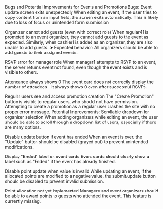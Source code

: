 Bugs and Potential Improvements for Events and Promotions
Bugs:
Event update screen exits unexpectedly
 When editing an event, if the user tries to copy content from an input field, the screen exits automatically. This is likely due to loss of focus or unintended form submission.


Organizer cannot add guests (even with correct role)
 When regular41 is promoted to an event organizer, they cannot add guests to the event as expected.
 Similarly, when cashier1 is added as an organizer, they are also unable to add guests.
 ➤ Expected behavior: All organizers should be able to add guests to their assigned events.


RSVP error for manager role
 When manager1 attempts to RSVP to an event, the server returns event not found, even though the event exists and is visible to others.


Attendance always shows 0
 The event card does not correctly display the number of attendees—it always shows 0 even after successful RSVPs.


Regular users see and access promotion creation
 The "Create Promotion" button is visible to regular users, who should not have permission. Attempting to create a promotion as a regular user crashes the site with no proper error message.
Potential Improvements:
Scrollable dropdown for organizer selection
 When adding organizers while editing an event, the user should be able to scroll through a dropdown list of users, especially if there are many options.


Disable update button if event has ended
 When an event is over, the "Update" button should be disabled (grayed out) to prevent unintended modifications.


Display "Ended" label on event cards
 Event cards should clearly show a label such as "Ended" if the event has already finished.


Disable point update when value is invalid
 While updating an event, if the allocated points are modified to a negative value, the submit/update button should be disabled to prevent invalid submission.


Point Allocation not yet implemented
 Managers and event organizers should be able to award points to guests who attended the event. This feature is currently missing.